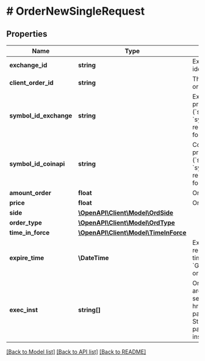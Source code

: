 # # OrderNewSingleRequest

## Properties

Name | Type | Description | Notes
------------ | ------------- | ------------- | -------------
**exchange_id** | **string** | Exchange identifier used to identify the routing destination. |
**client_order_id** | **string** | The unique identifier of the order assigned by the client. |
**symbol_id_exchange** | **string** | Exchange symbol. One of the properties (&#x60;symbol_id_exchange&#x60;, &#x60;symbol_id_coinapi&#x60;) is required to identify the market for the new order. | [optional]
**symbol_id_coinapi** | **string** | CoinAPI symbol. One of the properties (&#x60;symbol_id_exchange&#x60;, &#x60;symbol_id_coinapi&#x60;) is required to identify the market for the new order. | [optional]
**amount_order** | **float** | Order quantity. |
**price** | **float** | Order price. |
**side** | [**\OpenAPI\Client\Model\OrdSide**](OrdSide.md) |  |
**order_type** | [**\OpenAPI\Client\Model\OrdType**](OrdType.md) |  |
**time_in_force** | [**\OpenAPI\Client\Model\TimeInForce**](TimeInForce.md) |  |
**expire_time** | **\DateTime** | Expiration time. Conditionaly required for orders with time_in_force &#x3D; &#x60;GOOD_TILL_TIME_EXCHANGE&#x60; or &#x60;GOOD_TILL_TIME_OEML&#x60;. | [optional]
**exec_inst** | **string[]** | Order execution instructions are documented in the separate section: &lt;a href&#x3D;\&quot;#ems-order-params-exec\&quot;&gt;EMS / Starter Guide / Order parameters / Execution instructions&lt;/a&gt; | [optional]

[[Back to Model list]](../../README.md#models) [[Back to API list]](../../README.md#endpoints) [[Back to README]](../../README.md)

